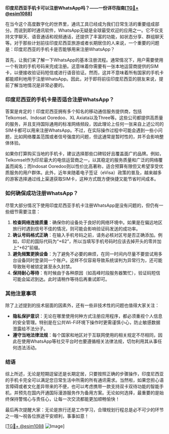 **印度尼西亚手机卡可以注册WhatsApp吗？——一份详尽指南[[TG💪+ @esim1088](https://t.me/s/esim1088)]**

在当今这个高度数字化的世界里，通讯工具已经成为我们日常生活的重要组成部分。而说到即时通讯软件，WhatsApp无疑是全球最受欢迎的应用之一。它不仅支持文字聊天、语音通话和视频通话，还提供了丰富的功能，如状态分享、群组聊天等。对于那些计划前往印度尼西亚旅游或者长期居住的人来说，一个重要的问题是：印度尼西亚的手机卡是否能够用来注册WhatsApp？

首先，让我们来了解一下WhatsApp的基本注册流程。通常情况下，用户需要使用一个有效的手机号码来完成注册。这意味着你需要有一张本地运营商提供的SIM卡，以便接收验证码短信或进行语音验证。然而，这并不意味着所有国家的手机卡都能顺利地用于注册WhatsApp。因此，对于即将前往印度尼西亚的朋友来说，提前了解当地情况是非常必要的。

### 印度尼西亚的手机卡是否适合注册WhatsApp？

答案是肯定的！印度尼西亚拥有多个知名的移动通信服务提供商，包括Telkomsel、Indosat Ooredoo、XL Axiata以及Three等。这些公司都提供高质量的服务，并且支持国际通用的标准网络频段，因此理论上任何一张来自上述公司的SIM卡都可以用来注册WhatsApp。不过，在实际操作过程中可能会遇到一些小问题，比如网络覆盖范围或者信号强度的问题，但这通常是暂时性的，并不会影响整体体验。

如果你打算购买当地的手机卡，建议选择那些口碑较好且覆盖面广的品牌。例如，Telkomsel作为印尼最大的电信运营商之一，以其稳定的服务质量和广泛的网络覆盖而闻名；而Indosat Ooredoo则以性价比高著称，适合预算有限但又希望享受优质服务的用户群体。此外，近年来随着电子签证（eVisa）政策的普及，越来越多的游客选择通过线上渠道获取SIM卡，这种方式既方便快捷又能节省时间成本。

### 如何确保成功注册WhatsApp？

尽管大部分情况下使用印度尼西亚手机卡注册WhatsApp是没有问题的，但仍有一些细节需要注意：

1. **检查网络连接质量**：确保你的设备处于良好的网络环境中。如果是在偏远地区旅行时遇到信号不佳的情况，则可能会影响验证码发送的成功率。
2. **确认号码格式正确**：在输入手机号码之前，请务必核对区号是否正确添加。例如，印尼的国际代码为“+62”，所以当填写手机号码时应该去掉开头的零并加上“+62”前缀。
3. **避免频繁更换设备**：为了避免不必要的麻烦，在同一时间内尽量不要尝试用多台设备同时登录同一个账户。这样不仅容易导致系统误判为异常行为，还可能导致账号被锁定甚至永久封禁。
4. **保持耐心等待**：有时候由于各种原因（如高峰时段服务器繁忙），验证码短信可能会延迟到达。此时请稍作等待后再重试即可。

### 其他注意事项

除了上述提到的技术层面的因素外，还有一些非技术性的问题也值得大家关注：

- **隐私保护意识**：无论在哪里使用何种方式注册应用程序，都必须重视个人信息的安全管理。特别是在公共Wi-Fi环境下操作时更需谨慎小心，防止敏感数据泄露给不法分子。
- **遵守当地法律法规**：每个国家和地区对于互联网使用的相关规定不尽相同，因此在使用WhatsApp等社交平台时也要遵循相关法律法规，切勿利用其从事任何违法活动。

### 结语

综上所述，无论是短期逗留还是长期定居，只要按照正确的步骤操作，印度尼西亚的手机卡完全可以满足您日常生活中所需的所有通讯需求。当然啦，如果您担心语言障碍或者文化差异带来的不便，也可以考虑携带一款支持双卡双待功能的智能手机，并预先在国内开通国际漫游服务作为备用方案。无论如何选择，最重要的是始终保持警惕心与责任心，让每一次交流都能更加顺畅愉快！

最后再次提醒大家：无论是旅行还是工作学习，合理规划行程总是必不可少的环节之一哦～祝各位旅途平安顺利，事事如意！

[[TG💪+ @esim1088](https://t.me/s/esim1088) ![Image](https://i.postimg.cc/4NQfJmqS/Snipaste-2025-05-13-00-14-12.png)]